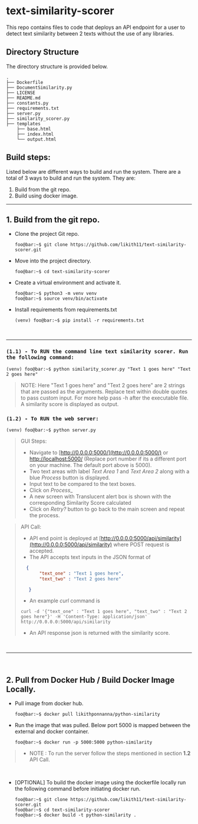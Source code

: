 # text-similarity-scorer
This repo contains files to code that deploys an API endpoint for a user to detect text similarity between 2 texts without the use of any libraries.


## Directory Structure
The directory structure is provided below.

```console
.
├── Dockerfile
├── DocumentSimilarity.py
├── LICENSE
├── README.md
├── constants.py
├── requirements.txt
├── server.py
├── similarity_scorer.py
├── templates
    ├── base.html
    ├── index.html
    └── output.html

 ```

##  Build steps:
Listed below are different ways to build and run the system. There are a total of 3 ways to build and run the system. They are:
1. Build from the git repo.
2. Build using docker image. 
    
---
   

## 1.  Build from the git repo.
*   Clone the project Git repo.
    ```console
    foo@bar:~$ git clone https://github.com/likith11/text-similarity-scorer.git
    ```
*   Move into the project directory.
    ```console
    foo@bar:~$ cd text-similarity-scorer
    ```
*   Create a virtual environment and activate it.
    ```console
    foo@bar:~$ python3 -m venv venv 
    foo@bar:~$ source venv/bin/activate
    ```

*   Install requirements from requirements.txt
    ```console
    (venv) foo@bar:~$ pip install -r requirements.txt
    ```
    &nbsp;



___

### ``` (1.1) - To RUN the command line text similarity scorer. Run the following command: ```
```console
(venv) foo@bar:~$ python similarity_scorer.py "Text 1 goes here" "Text 2 goes here"
```
> NOTE: Here "Text 1 goes here" and "Text 2 goes here" are 2 strings that are passed as the arguments. Replace text within double quotes to pass custom input. For more help pass -h after the executable file. A similarity score is displayed as output.
&nbsp;
### ``` (1.2) - To RUN the web server: ```
```console
(venv) foo@bar:~$ python server.py
```
> GUI Steps: 
> * Navigate to [http://0.0.0.0:5000/](http://0.0.0.0:5000/) or [http://localhost:5000/](http://localhost:5000/) (Replace port number if its a different port on your machine. The default port above is 5000).
> * Two text areas with label _Text Area 1_ and _Text Area 2_ along with a blue _Process_ button is displayed.
> * Input text to be compared to the text boxes.
> *  Click on _Process__
> * A new screen with Translucent alert box is shown with the corresponding Similarity Score calculated
> * Click on _Retry?_ button to go back to the main screen and repeat the process.

> API Call: 
> * API end point is deployed at [http://0.0.0.0:5000/api/similarity](http://0.0.0.0:5000/api/similarity) where POST request is accepted.
> * The API accepts text inputs in the JSON format of 
> ```json
>   {
>        "text_one" : "Text 1 goes here",
>        "text_two" : "Text 2 goes here"
>
>    }
>```
> * An example _curl_ command is 
> ```console 
> curl -d '{"text_one" : "Text 1 goes here", "text_two" : "Text 2 goes here"}' -H 'Content-Type: application/json' 
> http://0.0.0.0:5000/api/similarity 
> ```
> * An API response json is returned with the similarity score.
> 

&nbsp;


---

&nbsp;

## 2.  Pull from Docker Hub / Build Docker Image Locally.
*   Pull image from docker hub.
    ```console
    foo@bar:~$ docker pull likithponnanna/python-similarity
    ```
*   Run the image that was pulled. Below port 5000 is mapped between the external and docker container.
    ```console
    foo@bar:~$ docker run -p 5000:5000 python-similarity 
    ```

> *  NOTE : To run the server follow the steps mentioned in section __1.2__ API Call.

&nbsp;
&nbsp;

* [OPTIONAL]   To build the docker image using the dockerfile locally run the following command before initiating docker run.
    ```console
    foo@bar:~$ git clone https://github.com/likith11/text-similarity-scorer.git
    foo@bar:~$ cd text-similarity-scorer
    foo@bar:~$ docker build -t python-similarity .
    ```


